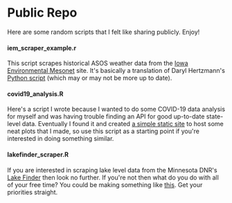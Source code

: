# Public Repo
Here are some random scripts that I felt like sharing publicly. Enjoy!

#### iem_scraper_example.r
This script scrapes historical ASOS weather data from the [Iowa Environmental Mesonet](https://mesonet.agron.iastate.edu/request/download.phtml) site. It's basically a translation of Daryl Hertzmann's [Python script](https://github.com/akrherz/iem/blob/master/scripts/asos/iem_scraper_example.py) (which may or may not be more up to date).

#### covid19_analysis.R
Here's a script I wrote because I wanted to do some COVID-19 data analysis for myself and  was having trouble finding an API for good up-to-date state-level data. Eventually I found it and created [a simple static site](https://covid19.miketalbot.io/) to host some neat plots that I made, so use this script as a starting point if you're interested in doing something similar.

#### lakefinder_scraper.R
If you are interested in scraping lake level data from the Minnesota DNR's [Lake Finder](https://www.dnr.state.mn.us/lakefind/index.html) then look no further. If you're not then what do you do with all of your free time? You could be making something like [this](https://webapps.eorinc.io/lake-finder/). Get your priorities straight.
